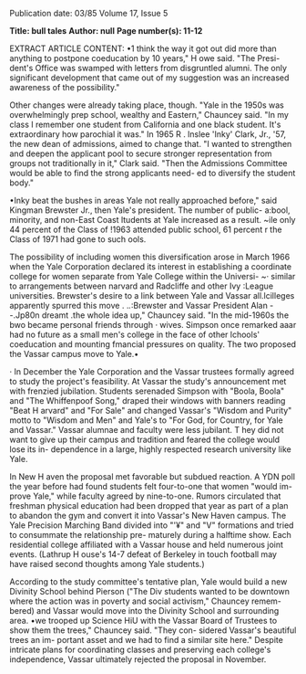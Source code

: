 Publication date: 03/85
Volume 17, Issue 5

**Title: bull tales**
**Author: null**
**Page number(s): 11-12**

EXTRACT ARTICLE CONTENT:
•1 think the way it got out did more 
than anything to postpone coeducation 
by 10 years," H owe said. "The Presi-
dent's Office was swamped with letters 
from disgruntled alumni. The only 
significant development that came out 
of my suggestion was an increased 
awareness of the possibility." 

Other changes were already taking 
place, though. "Yale in the 1950s was 
overwhelmingly prep school, wealthy 
and Eastern," Chauncey said. "In my 
class I remember one student from 
California and one black student. It's 
extraordinary how parochial it was." In 
1965 R . lnslee 'Inky' Clark, Jr., '57, 
the new dean of admissions, aimed to 
change that. "I wanted to strengthen 
and deepen the applicant pool to secure 
stronger representation from groups not 
traditionally in it," Clark said. "Then 
the Admissions Committee would be 
able to find the strong applicants need-
ed to diversify the student body." 

•Inky beat the bushes in areas Yale 
not really approached before," said 
Kingman Brewster Jr., then Yale's 
president. The number of public-
a:bool, minority, and non-East Coast 
ltudents at Yale increased as a result. 
~ile only 44 percent of the Class of 
!1963 attended public school, 61 percent 
r
the Class of 1971 had gone to such 
ools. 

The possibility of including women 
this diversification arose in March 
1966 when the 
Yale Corporation 
declared its interest in establishing a 
coordinate college for women separate 
from Yale College within the Universi-
~· similar to arrangements between 
narvard and Radcliffe and other Ivy 
:League universities. Brewster's desire to 
a link between Yale and Vassar 
all.lcilleges apparently spurred this move . 
._._:Brewster and Vassar President Alan 
--.Jp80n dreamt .the whole idea up," 
Chauncey said. "In the mid-1960s the 
bwo became personal friends through 
· wives. Simpson once remarked 
aaar had no future as a small 
men's college in the face of other 
lchools' coeducation and 
mounting 
fmancial pressures on quality. The two 
proposed the Vassar campus move to 
Yale.• 

· 
In December the Yale Corporation 
and the Vassar trustees formally agreed 
to study the project's feasibility. At 
Vassar the study's announcement met 
with 
frenzied jubilation. 
Students 
serenaded Simpson with "Boola, Boola" 
and "The Whiffenpoof Song," draped 
their windows with banners reading 
"Beat H arvard" and "For Sale" and 
changed Vassar's "Wisdom and Purity" 
motto to "Wisdom and Men" and Yale's 
to "For God, for Country, for Yale and 
Vassar." Vassar alumnae and faculty 
were less jubilant. T hey did not want to 
give up their campus and tradition and 
feared the college would lose its in-
dependence in a large, highly respected 
research university like Yale. 

In New H aven the proposal met 
favorable but subdued reaction. A YDN 
poll the year before had found students 
felt four-to-one that women "would im-
prove Yale," while faculty agreed by 
nine-to-one. Rumors circulated that 
freshman physical education had been 
dropped that year as part of a plan to 
abandon the gym and convert it into 
Vassar's New Haven campus. The Yale 
Precision Marching Band divided into 
"'¥" and "V" formations and tried to 
consummate the 
relationship 
pre-
maturely during a halftime show. Each 
residential college affiliated with a 
Vassar house and held numerous joint 
events. (Lathrup H ouse's 14-7 defeat of 
Berkeley in touch football may have 
raised second thoughts among Yale 
students.) 

According to the study committee's 
tentative plan, Yale would build a new 
Divinity School behind Pierson ("The 
Div students wanted to be downtown 
where the action was in poverty and 
social activism," Chauncey remem-
bered) and Vassar would move into the 
Divinity School and surrounding area. 
•we trooped up Science HiU with the 
Vassar Board of Trustees to show them 
the trees," Chauncey said. "They con-
sidered Vassar's beautiful trees an im-
portant asset and we had to find a 
similar site here." Despite intricate 
plans for coordinating classes and 
preserving each college's independence, 
Vassar ultimately rejected the proposal 
in November.